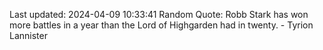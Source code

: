 Last updated: 2024-04-09 10:33:41
Random Quote: Robb Stark has won more battles in a year than the Lord of Highgarden had in twenty.  -  Tyrion Lannister